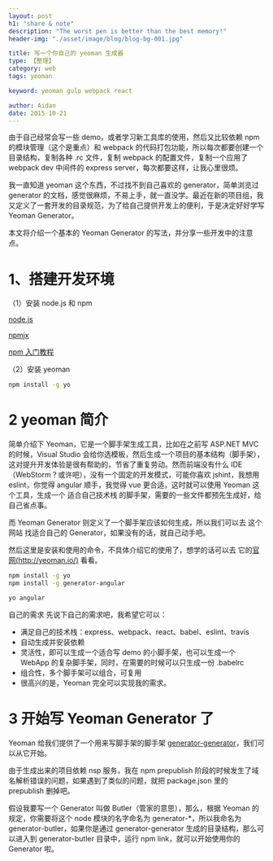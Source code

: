 ```yaml
---
layout: post
h1: "share & note"
description: "The worst pen is better than the best memory!"
header-img: "./asset/image/blog/blog-bg-001.jpg"

title: 写一个你自己的 yeoman 生成器
type: 【整理】
category: web
tags: yeoman

keyword: yeoman gulp webpack react

author: Aidan
date: 2015-10-21
---
```


由于自己经常会写一些 demo，或者学习新工具库的使用，然后又比较依赖 npm 的模块管理（这个是重点）和 webpack 的代码打包功能，所以每次都要创建一个目录结构，复制各种 .rc 文件，复制 webpack 的配置文件，复制一个应用了 webpack dev 中间件的 express server，每次都要这样，让我心里很烦。

我一直知道 yeoman 这个东西，不过找不到自己喜欢的 generator，简单浏览过 generator 的文档，感觉很麻烦，不易上手，就一直没学。最近在新的项目组，我又定义了一套开发的目录规范，为了给自己提供开发上的便利，于是决定好好学写 Yeoman Generator。

本文将介绍一个基本的 Yeoman Generator 的写法，并分享一些开发中的注意点。

# 1、搭建开发环境

（1）安装 node.js 和 npm

[node.js](https://nodejs.org/en/)

[npmjx](https://www.npmjs.com/)

[npm 入门教程](https://github.com/theicebear/npm-basic-usage)

（2）安装 yeoman 

```bash
npm install -g yo
```

# 2 yeoman 简介

简单介绍下 Yeoman，它是一个脚手架生成工具，比如在之前写 ASP.NET MVC 的时候，Visual Studio 会给你选模板，然后生成一个项目的基本结构（脚手架），这对提升开发体验是很有帮助的，节省了重复劳动。然而前端没有什么 IDE（WebStorm？或许吧），没有一个固定的开发模式，可能你喜欢 jshint，我想用 eslint，你觉得 angular 顺手，我觉得 vue 更合适，这时就可以使用 Yeoman 这个工具，生成一个 适合自己技术栈 的脚手架，需要的一些文件都预先生成好，给自己省点事。

而 Yeoman Generator 则定义了一个脚手架应该如何生成，所以我们可以去 这个网站 找适合自己的 Generator，如果没有的话，就自己动手吧。

然后这里是安装和使用的命令，不具体介绍它的使用了，想学的话可以去 它的[官网(http://yeoman.io/)](http://yeoman.io/) 看看。

```bash
npm install -g yo
npm install -g generator-angular

yo angular
```

自己的需求
先说下自己的需求吧，我希望它可以：

- 满足自己的技术栈：express、webpack、react、babel、eslint、travis
- 自动生成并安装依赖
- 灵活性，即可以生成一个适合写 demo 的小脚手架，也可以生成一个 WebApp 的复杂脚手架，同时，在需要的时候可以只生成一份 .babelrc
- 组合性，多个脚手架可以组合，可复用
- 很高兴的是，Yeoman 完全可以实现我的需求。

# 3 开始写 Yeoman Generator 了

Yeoman 给我们提供了一个用来写脚手架的脚手架 [generator-generator](https://github.com/yeoman/generator-generator)，我们可以从它开始。

由于生成出来的项目依赖 nsp 服务，我在 npm prepublish 阶段的时候发生了域名解析错误的问题，如果遇到了类似的问题，就把 package.json 里的 prepublish 删掉吧。

假设我要写一个 Generator 叫做 Butler（管家的意思），那么，根据 Yeoman 的规定，你需要将这个 node 模块的名字命名为 generator-*，所以我命名为 generator-butler，如果你是通过 generator-generator 生成的目录结构，那么可以进入到 generator-butler 目录中，运行 npm link，就可以开始使用你的 Generator 啦。